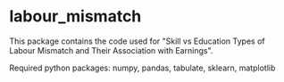 # labour_mismatch

This package contains the code used for "Skill vs Education Types of Labour Mismatch and Their Association with Earnings".

Required python packages: numpy, pandas, tabulate, sklearn, matplotlib